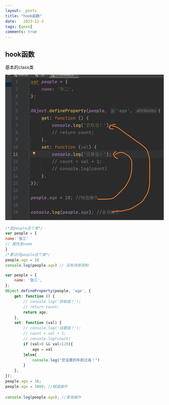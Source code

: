```yaml
---
layout: _posts
title: "hook函数"
date:   2023-12-3
tags: [geek]
comments: true 
---
```



## hook函数
基本的class类


![输入图片说明](/imgs/2023-12-03/Re0eajGjW5vv0OWN.png)
```js
/*是people这个类*/
var people = {
name:'张三'
// 属性是name 
}
/*要访问people这个类*/
people.age = 18
console.log(people.age) // 没有场景限制
```

```js
var people = {  
    name: '张三',  
};   
Object.defineProperty(people, 'age', {  
    get: function () {  
        // console.log('获取值！');  
        // return count;        
        return age;  
    },  
    set: function (val) {  
        // console.log('设置值！');  
        // count = val + 1;        
        // console.log(count)        
        if (val>0 && val<120){  
            age = val  
        }else{  
            console.log("您设置的年龄过高！")  
        }    
    },  
});  
people.age = 18;  
people.age = 1000; //赋值操作  
  
console.log(people.age); //查询操作

```


<!--stackedit_data:
eyJoaXN0b3J5IjpbLTE5NzY1NzQ3NV19
-->